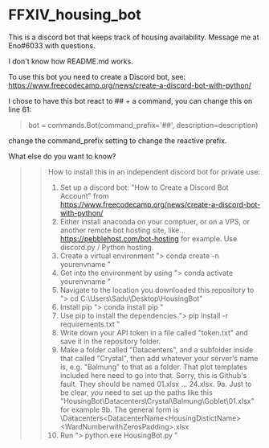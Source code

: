 # FFXIV_housing_bot
This is a discord bot that keeps track of housing availability. 
Message me at Eno#6033 with questions.

I don't know how README.md works.

To use this bot you need to create a Discord bot, see: https://www.freecodecamp.org/news/create-a-discord-bot-with-python/

I chose to have this bot react to ## +  a command, you can change this on line 61:
>bot = commands.Bot(command_prefix='##', description=description) 

change the command_prefix setting to change the reactive prefix.

What else do you want to know?

>> How to install this in an independent discord bot for private use:
>> 1. Set up a discord bot: "How to Create a Discord Bot Account" from https://www.freecodecamp.org/news/create-a-discord-bot-with-python/
>> 2. Either install anaconda on your comptuer, or on a VPS, or another remote bot hosting site, like... https://pebblehost.com/bot-hosting for example. Use discord.py / Python hosting.
>> 3. Create a virtual environment "> conda create -n yourenvname "
>> 4. Get into the environment by using "> conda activate yourenvname "
>> 5. Navigate to the location you downloaded this repository to "> cd C:\Users\Sadu\Desktop\HousingBot"
>> 6. Install pip "> conda install pip "
>> 7. Use pip to install the dependencies "> pip install -r requirements.txt "
>> 8. Write down your API token in a file called "token.txt" and save it in the repository folder.
>> 9. Make a folder called "Datacenters", and a subfolder inside that called "Crystal", then add whatever your server's name is, e.g. "Balmung" to that as a folder. That plot templates included here need to go into that. Sorry, this is Github's fault. They should be named 01.xlsx ... 24.xlsx. 
  >> 9a. Just to be clear, *you* need to set up the paths like this "HousingBot\Datacenters\Crystal\Balmung\Goblet\01.xlsx" for example
  >> 9b. The general form is <BotLocation>\Datacenters\<DatacenterName<ServerName>\<HousingDistictName>\<WardNumberwithZerosPadding>.xlsx
>> 10. Run "> python.exe HousingBot.py "
